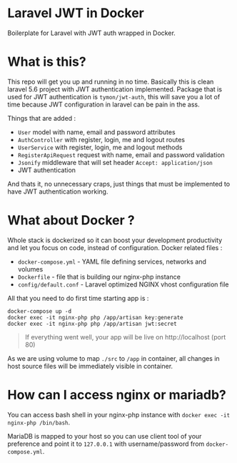 # Laravel JWT in Docker
Boilerplate for Laravel with JWT auth wrapped in Docker.

# What is this?

This repo will get you up and running in no time. 
Basically this is clean laravel 5.6 project with JWT authentication implemented.
Package that is used for JWT authentication is `tymon/jwt-auth`, this will save you a lot of time because JWT configuration in laravel can be pain in the ass.

Things that are added :
* `User` model with name, email and password attributes
* `AuthController` with register, login, me and logout routes
* `UserService` with register, login, me and logout methods
* `RegisterApiRequest` request with name, email and password validation
* `Jsonify` middleware that will set header `Accept: application/json`
* JWT authentication

And thats it, no unnecessary craps, just things that must be implemented to have JWT authentication working.

# What about Docker ?

Whole stack is dockerized so it can boost your development productivity and let you focus on code, instead of configuration.
Docker related files :

* `docker-compose.yml` - YAML file defining services, networks and volumes
* `Dockerfile` - file that is building our nginx-php instance
* `config/default.conf` - Laravel optimized NGINX vhost configuration file

All that you need to do first time starting app is :
```
docker-compose up -d
docker exec -it nginx-php php /app/artisan key:generate
docker exec -it nginx-php php /app/artisan jwt:secret
```
> If everything went well, your app will be live on http://localhost (port 80)

As we are using volume to map `./src` to `/app` in container, all changes in host source files will be immediately visible in container.

# How can I access nginx or mariadb?

You can access bash shell in your nginx-php instance with `docker exec -it nginx-php /bin/bash`.  
  
MariaDB is mapped to your host so you can use client tool of your preference and point it to `127.0.0.1` with username/password from `docker-compose.yml`.
